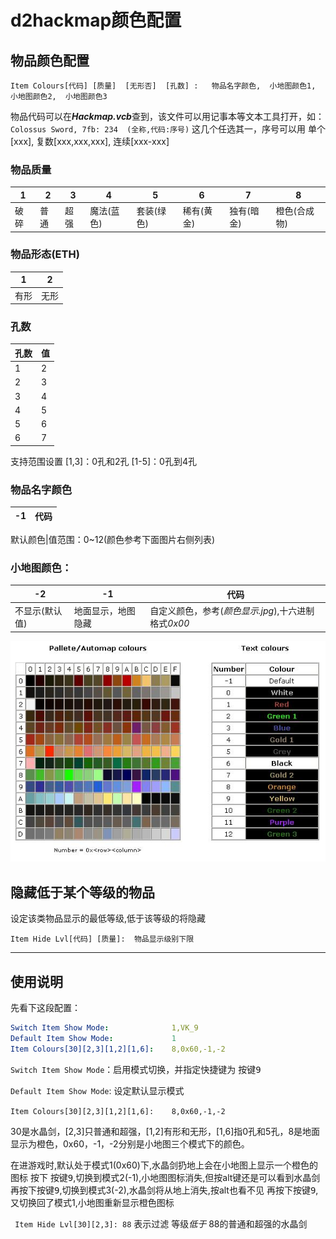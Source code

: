 # d2hackmap颜色配置

## 物品颜色配置
``` 
Item Colours[代码] [质量]  [无形否]  [孔数] :   物品名字颜色,  小地图颜色1,  小地图颜色2,  小地图颜色3
```

物品代码可以在***Hackmap.vcb***查到，该文件可以用记事本等文本工具打开，如：
`Colossus Sword, 7fb: 234  (全称,代码:序号)`
这几个任选其一，序号可以用 单个[xxx], 复数[xxx,xxx,xxx], 连续[xxx-xxx]

### 物品质量
 1 | 2 | 3 | 4 | 5 | 6 | 7 | 8
 -- | -- | -- | -- | -- | -- | -- | --
破碎|普通|超强|魔法(蓝色)|套装(绿色)|稀有(黄金)|独有(暗金)|橙色(合成物)


### 物品形态(ETH)
1|2
-- | --
有形|无形


### 孔数
孔数|值
--|--
1|2
2|3
3|4
4|5
5|6
6|7

支持范围设置
[1,3]：0孔和2孔
[1-5]：0孔到4孔

### 物品名字颜色
-1| 代码
--|--

默认颜色|值范围：0~12(颜色参考下面图片右侧列表)

### 小地图颜色：
-2 | -1 | 代码
--|--|--
不显示(默认值)|地面显示，地图隐藏|自定义颜色，参考(*颜色显示.jpg*),十六进制格式*0x00*

![颜色表](颜色显示.jpg)

## 隐藏低于某个等级的物品
设定该类物品显示的最低等级,低于该等级的将隐藏
```
Item Hide Lvl[代码] [质量]:  物品显示级别下限
```

---
## 使用说明

先看下这段配置：
```yaml
Switch Item Show Mode:              1,VK_9          
Default Item Show Mode:             1                   
Item Colours[30][2,3][1,2][1,6]:    8,0x60,-1,-2
```

`Switch Item Show Mode`：启用模式切换，并指定快捷键为 <kbd>按键9</kbd>

`Default Item Show Mode`: 设定默认显示模式

`Item Colours[30][2,3][1,2][1,6]:    8,0x60,-1,-2`

30是水晶剑，[2,3]只普通和超强，[1,2]有形和无形，[1,6]指0孔和5孔，8是地面显示为橙色，0x60，-1，-2分别是小地图三个模式下的颜色。

在进游戏时,默认处于模式1(0x60)下,水晶剑扔地上会在小地图上显示一个橙色的图标
按下 <kbd>按键9</kbd>,切换到模式2(-1),小地图图标消失,但按alt键还是可以看到水晶剑
再按下<kbd>按键9</kbd>,切换到模式3(-2),水晶剑将从地上消失,按alt也看不见
再按下<kbd>按键9</kbd>,又切换回了模式1,小地图重新显示橙色图标

` Item Hide Lvl[30][2,3]: 88`
表示过滤 等级*低于* 88的普通和超强的水晶剑
